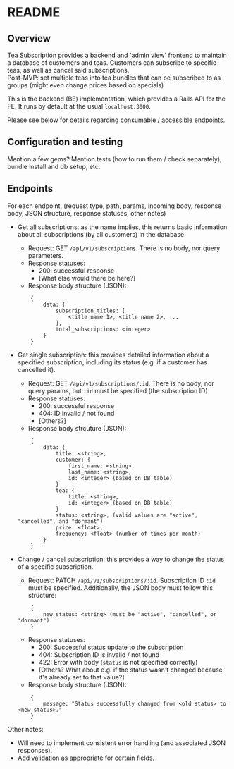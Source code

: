 # README

## Overview

Tea Subscription provides a backend and 'admin view' frontend to maintain a database of customers and teas.  Customers can subscribe to specific teas, as well as cancel said subscriptions.  
Post-MVP: set multiple teas into tea bundles that can be subscribed to as groups (might even change prices based on specials)

This is the backend (BE) implementation, which provides a Rails API for the FE.  It runs by default at the usual `localhost:3000`.  

Please see below for details regarding consumable / accessible endpoints.

## Configuration and testing

Mention a few gems?  Mention tests (how to run them / check separately), bundle install and db setup, etc.

## Endpoints

For each endpoint, (request type, path, params, incoming body, response body, JSON structure, response statuses, other notes)

- Get all subscriptions: as the name implies, this returns basic information about all subscriptions (by all customers) in the database.
    - Request: GET `/api/v1/subscriptions`.  There is no body, nor query parameters.
    - Response statuses:
        - 200: successful response
        - \[What else would there be here?\]
    - Response body structure (JSON):
    ```
        {
            data: {
                subscription_titles: [
                    <title name 1>, <title name 2>, ...
                ],
                total_subscriptions: <integer>
            }
        }
    ```

- Get single subscription: this provides detailed information about a specified subscription, including its status (e.g. if a customer has cancelled it).
    - Request: GET `/api/v1/subscriptions/:id`.  There is no body, nor query params, but `:id` must be specified (the subscription ID)
    - Response statuses:
        - 200: successful response
        - 404: ID invalid / not found
        - \[Others?\]
    - Response body strcuture (JSON):
    ```
        {
            data: {
                title: <string>,
                customer: {
                    first_name: <string>,
                    last_name: <string>,
                    id: <integer> (based on DB table)
                }
                tea: {
                    title: <string>,
                    id: <integer> (based on DB table)
                }
                status: <string>, (valid values are "active", "cancelled", and "dormant")
                price: <float>,
                frequency: <float> (number of times per month) 
            }
        }
    ```
- Change / cancel subscription: this provides a way to change the status of a specific subscription.
    - Request: PATCH `/api/v1/subscriptions/:id`.  Subscription ID `:id` must be specified.  Additionally, the JSON body must follow this structure:
    ```
        {
            new_status: <string> (must be "active", "cancelled", or "dormant")
        }
    ```
    - Response statuses:
        - 200: Successful status update to the subscription
        - 404: Subscription ID is invalid / not found
        - 422: Error with body (`status` is not specified correctly)
        - \[Others?  What about e.g. if the status wasn't changed because it's already set to that value?\]
    - Response body structure (JSON):
    ```
        {
            message: "Status successfully changed from <old status> to <new status>."
        }
    ```

Other notes:
- Will need to implement consistent error handling (and associated JSON responses).
- Add validation as appropriate for certain fields.
